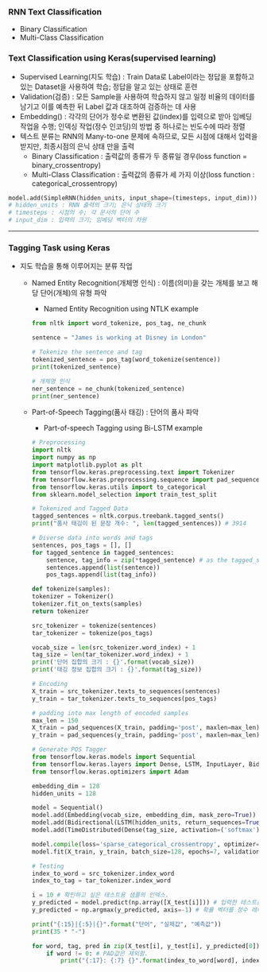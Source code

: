 ### RNN Text Classification
- Binary Classification
- Multi-Class Classification

### Text Classification using Keras(supervised learning)
- Supervised Learning(지도 학습) : Train Data로 Label이라는 정답을 포함하고 있는 Dataset을 사용하여 학습; 정답을 알고 있는 상태로 훈련
- Validation(검증) : 모든 Sample을 사용하여 학습하지 않고 일정 비율의 데이터를 남기고 이를 예측한 뒤 Label 값과 대조하여 검증하는 데 사용
- Embedding() : 각각의 단어가 정수로 변환된 값(index)를 입력으로 받아 임베딩 작업을 수행; 인덱싱 작업(정수 인코딩)의 방법 중 하나로는 빈도수에 따라 정렬
- 텍스트 분류는 RNN의 Many-to-one 문제에 속하므로, 모든 시점에 대해서 입력을 받지만, 최종시점의 은닉 상태 만을 출력
    * Binary Classification : 출력값의 종류가 두 종류일 경우(loss function = binary_crossentropy)
    * Multi-Class Classification : 출력값의 종류가 세 가지 이상(loss function : categorical_crossentropy)

```python
model.add(SimpleRNN(hidden_units, input_shape=(timesteps, input_dim)))
# hidden_units : RNN 출력의 크기; 은닉 상태의 크기
# timesteps : 시점의 수; 각 문서의 단어 수
# input_dim : 입력의 크기; 임베딩 벡터의 차원
```

---

### Tagging Task using Keras
- 지도 학습을 통해 이루어지는 분류 작업
    * Named Entity Recognition(개체명 인식) : 이름(의미)을 갖는 개체를 보고 해당 단어(개체)의 유형 파악
        + Named Entity Recognition using NTLK example
        ```python
        from nltk import word_tokenize, pos_tag, ne_chunk

        sentence = "James is working at Disney in London"
        
        # Tokenize the sentence and tag
        tokenized_sentence = pos_tag(word_tokenize(sentence))
        print(tokenized_sentence)

        # 개체명 인식
        ner_sentence = ne_chunk(tokenized_sentence)
        print(ner_sentence)
        ```

    * Part-of-Speech Tagging(품사 태깅) : 단어의 품사 파악
        + Part-of-speech Tagging using Bi-LSTM example
        
        ```python
        # Preprocessing
        import nltk
        import numpy as np
        import matplotlib.pyplot as plt
        from tensorflow.keras.preprocessing.text import Tokenizer
        from tensorflow.keras.preprocessing.sequence import pad_sequences
        from tensorflow.keras.utils import to_categorical
        from sklearn.model_selection import train_test_split

        # Tokenized and Tagged Data
        tagged_sentences = nltk.corpus.treebank.tagged_sents()
        print("품사 태깅이 된 문장 개수: ", len(tagged_sentences)) # 3914

        # Diverse data into words and tags
        sentences, pos_tags = [], [] 
        for tagged_sentence in tagged_sentences:
            sentence, tag_info = zip(*tagged_sentence) # as the tagged_sentence shows tuple of word and tag of each sample, so use zip() to seperate them
            sentences.append(list(sentence))
            pos_tags.append(list(tag_info))

        def tokenize(samples):
        tokenizer = Tokenizer()
        tokenizer.fit_on_texts(samples)
        return tokenizer

        src_tokenizer = tokenize(sentences)
        tar_tokenizer = tokenize(pos_tags)

        vocab_size = len(src_tokenizer.word_index) + 1
        tag_size = len(tar_tokenizer.word_index) + 1
        print('단어 집합의 크기 : {}'.format(vocab_size))
        print('태깅 정보 집합의 크기 : {}'.format(tag_size))

        # Encoding
        X_train = src_tokenizer.texts_to_sequences(sentences)
        y_train = tar_tokenizer.texts_to_sequences(pos_tags)

        # padding into max length of encoded samples
        max_len = 150
        X_train = pad_sequences(X_train, padding='post', maxlen=max_len)
        y_train = pad_sequences(y_train, padding='post', maxlen=max_len)
        ```

        ```python
        # Generate POS Tagger
        from tensorflow.keras.models import Sequential
        from tensorflow.keras.layers import Dense, LSTM, InputLayer, Bidirectional, TimeDistributed, Embedding
        from tensorflow.keras.optimizers import Adam

        embedding_dim = 128
        hidden_units = 128

        model = Sequential()
        model.add(Embedding(vocab_size, embedding_dim, mask_zero=True)) # Zero padding
        model.add(Bidirectional(LSTM(hidden_units, return_sequences=True))) # Many-to-many
        model.add(TimeDistributed(Dense(tag_size, activation=('softmax'))))

        model.compile(loss='sparse_categorical_crossentropy', optimizer=Adam(0.001), metrics=['accuracy'])
        model.fit(X_train, y_train, batch_size=128, epochs=7, validation_data=(X_test, y_test))

        # Testing 
        index_to_word = src_tokenizer.index_word
        index_to_tag = tar_tokenizer.index_word

        i = 10 # 확인하고 싶은 테스트용 샘플의 인덱스.
        y_predicted = model.predict(np.array([X_test[i]])) # 입력한 테스트용 샘플에 대해서 예측값 y를 리턴
        y_predicted = np.argmax(y_predicted, axis=-1) # 확률 벡터를 정수 레이블로 변환.

        print("{:15}|{:5}|{}".format("단어", "실제값", "예측값"))
        print(35 * "-")

        for word, tag, pred in zip(X_test[i], y_test[i], y_predicted[0]):
            if word != 0: # PAD값은 제외함.
                print("{:17}: {:7} {}".format(index_to_word[word], index_to_tag[tag].upper(), index_to_tag[pred].upper()))
        ```